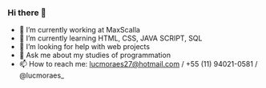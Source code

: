 ### Hi there 👋

- 🔭 I’m currently working at MaxScalla 
- 🌱 I’m currently learning HTML, CSS, JAVA SCRIPT, SQL
- 🤔 I’m looking for help with web projects
- 💬 Ask me about my studies of programmation
- 📫 How to reach me: lucmoraes27@hotmail.com / +55 (11) 94021-0581 / @lucmoraes_
